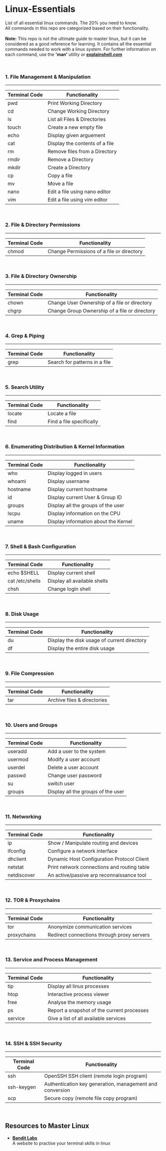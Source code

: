 # Linux-Essentials
List of all essential linux commands. The 20% you need to know. <br>
All commands in this repo are categorized based on their functionality.
<br><br>
**Note:** This repo is not the ultimate guide to master linux, but it can be considered as a good reference for learning. It contains all the essential commands needed to work with a linux system. For further information on each command, use the **'man'** utility or **[explainshell.com](https://explainshell.com/)**

<br>

### 1. File Management & Manipulation
<hr>

Terminal Code  | Functionality
-------------  | -------------
pwd  | Print Working Directory
cd | Change Working Directory
ls | List all Files & Directories
touch | Create a new empty file
echo | Display given arguement
cat | Display the contents of a file
rm | Remove files from a Directory
rmdir | Remove a Directory
mkdir | Create a Directory
cp | Copy a file
mv | Move a file
nano | Edit a file using nano editor
vim | Edit a file using vim editor

<br>

### 2. File & Directory Permissions
<hr>

Terminal Code  | Functionality
-------------  | -------------
chmod  |  Change Permissions of a file or directory
 

<br>

### 3. File & Directory Ownership
<hr>

Terminal Code  | Functionality
-------------  | -------------
chown  |  Change User Ownership of a file or directory
chgrp  |  Change Group Ownership of a file or directory

<br>

### 4. Grep & Piping
<hr>

Terminal Code  | Functionality
-------------  | -------------
grep   |  Search for patterns in a file

<br>

### 5. Search Utility
<hr>

Terminal Code  | Functionality
-------------  | -------------
locate   |  Locate a file
find     |  Find a file specifically

<br>

### 6. Enumerating Distribution & Kernel Information
<hr>

Terminal Code  | Functionality
-------------  | -------------
who  |  Display logged in users
whoami  |  Display username
hostname  |  Display current hostname
id  |  Display current User & Group ID
groups  |  Display all the groups of the user
lscpu  | Display information on the CPU
uname  |  Display information about the Kernel

<br>

### 7. Shell & Bash Configuration
<hr>

Terminal Code  | Functionality
-------------  | -------------
echo $SHELL  |  Display current shell
cat /etc/shells  |  Display all available shells
chsh  |  Change login shell

<br>

### 8. Disk Usage
<hr>

Terminal Code  | Functionality
-------------  | -------------
du  |  Display the disk usage of current directory
df  |  Display the entire disk usage

<br>

### 9. File Compression
<hr>

Terminal Code  | Functionality
-------------  | -------------
tar  |  Archive files & directories

<br>


### 10. Users and Groups
<hr>

Terminal Code  | Functionality
-------------  | -------------
useradd  |  Add a user to the system 
usermod  |  Modify a user account
userdel  |  Delete a user account
passwd  |  Change user password
su  |  switch user
groups  | Display all the groups of the user

<br>

### 11. Networking
<hr>

Terminal Code  | Functionality
-------------  | -------------
ip  | Show / Manipulate routing and devices 
ifconfig  |  Configure a network interface
dhclient  |  Dynamic Host Configuration Protocol Client
netstat  |  Print network connections and routing table 
netdiscover  |  An active/passive arp reconnaissance tool

<br>


### 12. TOR & Proxychains
<hr>

Terminal Code  | Functionality
-------------  | -------------
tor  |  Anonymize communication services
proxychains  |  Redirect connections through proxy servers

<br>


### 13. Service and Process Management
<hr>

Terminal Code  | Functionality
-------------  | -------------
tip  |  Display all linux processes
htop  |  Interactive process viewer
free  |  Analyse the memory usage 
ps  |  Report a snapshot of the current processes
service  |  Give a list of all available services

<br>


### 14. SSH & SSH Security
<hr>

Terminal Code  | Functionality
-------------  | -------------
ssh  |  OpenSSH SSH client (remote login program)
ssh-keygen  |  Authentication key generation, management and conversion
scp  |  Secure copy (remote file copy program)

<br>


## Resources to Master Linux 

* **[Bandit Labs](https://overthewire.org/wargames/bandit/)** <br>
  A website to practise your terminal skills in linux
